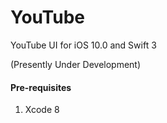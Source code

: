 # YouTube
YouTube UI for iOS 10.0 and Swift 3

(Presently Under Development)

#### Pre-requisites
1. Xcode 8
